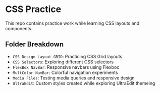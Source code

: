 # CSS Practice

This repo contains practice work while learning CSS layouts and components.

## Folder Breakdown
- `CSS Design Layout-GRID`: Practicing CSS Grid layouts
- `CSS Selectors`: Exploring different CSS selectors
- `FlexBox NavBar`: Responsive navbars using Flexbox
- `MultColor NavBar`: Colorful navigation experiments
- `Media Files`: Testing media queries and responsive design
- `UltraEdit`: Custom styles created while exploring UltraEdit themeing
